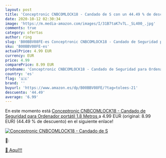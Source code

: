 ```yaml
---
layout: post
title: 'Conceptronic CNBCOMLOCK18 - Candado de S con un 44.49 % de descuento'
date: 2020-10-12 02:30:34
image: 'https://m.media-amazon.com/images/I/31B7taK7v7L._SL400_.jpg'
comments: true
category: ofertas
author: ring
slug: 'B00BBV08FE-es Conceptronic CNBCOMLOCK18 - Candado de Seguridad para...'
sku: 'B00BBV08FE-es'
actualPrice: 4.99 EUR
currency: EUR
price: 4.99
comparePrice: 8.99 EUR
prodname: 'Conceptronic CNBCOMLOCK18 - Candado de Seguridad para Ordenador portátil  1.8 Metros '
country: 'es'
flag: '🇪🇸'
brand: ''
buyurl: 'https://www.amazon.es/dp/B00BBV08FE/?tag=tolees-21'
descuento: '44.49'
average: '6.99'
---
```


En este momento está [Conceptronic CNBCOMLOCK18 - Candado de Seguridad para Ordenador portátil  1.8 Metros ](https://www.amazon.es/dp/B00BBV08FE/?tag=tolees-21) a 4.99 EUR (original: 8.99 EUR) (44.49 %  de descuento) en el siguiente enlace!

[![Conceptronic CNBCOMLOCK18 - Candado de S](https://m.media-amazon.com/images/I/31B7taK7v7L._SL400_.jpg)](https://www.amazon.es/dp/B00BBV08FE/?tag=tolees-21)

🔎:


[🛒 Aquí!!!](https://www.amazon.es/dp/B00BBV08FE/?tag=tolees-21)
